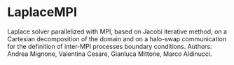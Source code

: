 # LaplaceMPI
Laplace solver parallelized with MPI, based on Jacobi iterative method, on a Cartesian decomposition of the domain and on a halo-swap communication for the definition of inter-MPI processes boundary conditions. Authors: Andrea Mignone, Valentina Cesare, Gianluca Mittone, Marco Aldinucci.
